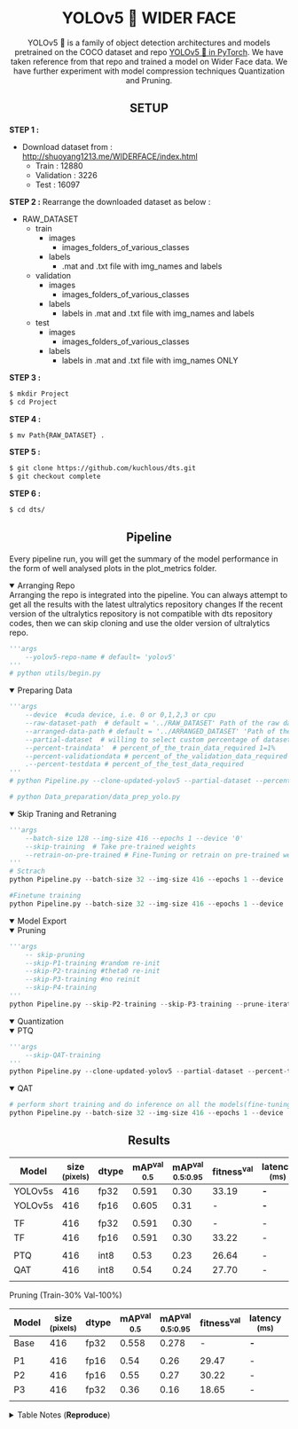 # <div align="center"> YOLOv5 🚀 WIDER FACE </div>
<div align="center">
<p>
YOLOv5 🚀 is a family of object detection architectures and models pretrained on the COCO dataset and repo <a href="https://github.com/ultralytics/yolov5.git">YOLOv5 🚀 in PyTorch</a>. We have taken reference from that repo and trained a model on Wider Face data. We have further experiment with model compression techniques Quantization and Pruning. 
</p></div>

## <div align="center"> SETUP </div>

<b>STEP 1 :</b>
- Download dataset from : http://shuoyang1213.me/WIDERFACE/index.html
    - Train : 12880
    - Validation : 3226
    - Test : 16097

<b>STEP 2 :</b>
Rearrange the downloaded dataset as below :
- RAW_DATASET
    - train
        - images
            - images_folders_of_various_classes
        - labels
            - .mat and .txt file with img_names and labels
     - validation
         - images
            - images_folders_of_various_classes
        - labels
            - labels in .mat and .txt file with img_names and labels
     - test
         - images
            - images_folders_of_various_classes
         - labels
            - labels in .mat and .txt file with img_names ONLY

<b>STEP 3 :</b>
```bash
$ mkdir Project
$ cd Project
```

<b>STEP 4 :</b>
```bash
$ mv Path{RAW_DATASET} .
```

<b>STEP 5 :</b>
```bash
$ git clone https://github.com/kuchlous/dts.git
$ git checkout complete
```
<b>STEP 6 :</b>
```bash
$ cd dts/
```

## <div align="center"> Pipeline </div>

Every pipeline run, you will get the summary of the model performance in the form of well analysed plots in the plot_metrics folder.

<details open>
<summary>Arranging Repo </summary>
Arranging the repo is integrated into the pipeline.
You can always attempt to get all the results with the latest ultralytics repository changes
If the recent version of the ultralytics repository is not compatible with dts repository codes, then we can skip cloning and use the older version of ultralytics repo.

```python 
'''args 
    --yolov5-repo-name # default= 'yolov5' 
'''
# python utils/begin.py
```
</details>
<details open>
<summary>Preparing Data </summary>

```python 
'''args 
    --device  #cuda device, i.e. 0 or 0,1,2,3 or cpu
    --raw-dataset-path  # default = '../RAW_DATASET' Path of the raw dataset which was just arranged from the downloaded dataset
    --arranged-data-path # default = '../ARRANGED_DATASET' 'Path of the arranged dataset
    --partial-dataset  # willing to select custom percentage of dataset
    --percent-traindata'  # percent_of_the_train_data_required 1=1%
    --percent-validationdata # percent_of_the_validation_data_required 1=1%
    .--percent-testdata # percent_of_the_test_data_required
'''
# python Pipeline.py --clone-updated-yolov5 --partial-dataset --percent-traindata 1 --percent-validationdata 1 --percent-testdata 1

# python Data_preparation/data_prep_yolo.py
```
</details>
<details open>
<summary>Skip Traning and Retraning </summary>

```python 
'''args 
    --batch-size 128 --img-size 416 --epochs 1 --device '0' 
    --skip-training  # Take pre-trained weights 
    --retrain-on-pre-trained # Fine-Tuning or retrain on pre-trained weights
'''
# Sctrach 
python Pipeline.py --batch-size 32 --img-size 416 --epochs 1 --device '0' --adam --prune-iterations 1 --prune-retrain-epochs 1

#Finetune training
python Pipeline.py --batch-size 32 --img-size 416 --epochs 1 --device '0' --prune-iterations 1 --prune-retrain-epochs 1 --retrain-on-pre-trained
```
</details>
<details open>
<summary>Model Export </summary>
</details>
<details open>
<summary>Pruning</summary>

```python 
'''args 
    -- skip-pruning 
    --skip-P1-training #random re-init
    --skip-P2-training #theta0 re-init
    --skip-P3-training #no reinit
    --skip-P4-training 
'''
python Pipeline.py --skip-P2-training --skip-P3-training --prune-iterations 5 --prune-retrain-epochs 1 --prune-perc 30 --img-size 416 --batch-size 1
```
</details>
<details open>
<summary>Quantization</summary>
<details open>
<summary>PTQ</summary>

```python 
'''args 
    --skip-QAT-training  
'''
python Pipeline.py --clone-updated-yolov5 --partial-dataset --percent-traindata 1 --percent-validationdata 1 --percent-testdata 1 --batch-size 4 --epochs 1 --retrain-on-pre-trained --single-cls --skip-training --skip-QAT-training
```
</details>
<details open>
<summary>QAT</summary>

```python 
# perform short training and do inference on all the models(fine-tuning/pre-trained)
python Pipeline.py --batch-size 32 --img-size 416 --epochs 1 --device '0' --adam --prune-iterations 1 --prune-retrain-epochs 1 --retrain-on-pre-trained --prune-infer-on-pre-pruned-only
```
</details>
</details>

## <div align="center"> Results </div>

<div align="center">

|Model |size<br><sup>(pixels) |dtype |mAP<sup>val<br>0.5 |mAP<sup>val<br>0.5:0.95 |fitness<sup>val |latency<br><sup>(ms) |GFOPs<br><sup>416 |Size<br><sup> (Mb)
|---                    |---  |---  |---      |---      |---      |---     |---   |---
|YOLOv5s      |416  |fp32  |0.591|0.30 |33.19     |**-** |6.92   |27.2
|YOLOv5s      |416  |fp16  |0.605|0.31 |-     |**-** |6.92   |14.4
|             |     |     |         |         |         |        |      |
|TF      |416 |fp32    |0.591     |0.30     |-        |-  |-     |27.3
|TF     |416 |fp16     |0.591     |0.30     |33.22    |-  |- |13.7
|                 |     |     |         |         |         |        |      |
|PTQ     |416 |int8     |0.53     |0.23     |26.64     |-    |-  |7.25
|QAT     |416 |int8     |0.54     |0.24     |27.70     |-    |-  |7.07
|                       |     |     |         |         |         |        |      |
</div>


Pruning (Train-30%  Val-100%)
<div align="center">

|Model |size<br><sup>(pixels) |dtype |mAP<sup>val<br>0.5 |mAP<sup>val<br>0.5:0.95 |fitness<sup>val |latency<br><sup>(ms) |Sparsity<br><sup>% |Size<br><sup> (Mb)
|---                    |---  |---  |---      |---      |---      |---     |---   |---
|Base      |416  |fp32  |0.558|0.278 |-     |**-** |0   |27.2
|             |     |     |         |         |         |        |      |
|P1     |416 |fp16     |0.54     |0.26     |29.47     |-    |-  |13.69
|P2     |416 |fp16     |0.55     |0.27     |30.22    |-    |-  |13.69
|P3     |416 |fp32     |0.36     |0.16     |18.65     |-    |-  |27.19
|                       |     |     |         |         |         |        |      |
</div>
<details>
<summary>Table Notes (<b>Reproduce</b>)</summary>

</details>
